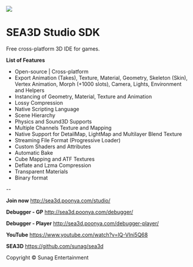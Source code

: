 [<img src="http://sunag.github.io/sea3d/tags/Top-BlackClean.jpg"/>](http://sea3d.poonya.com/)

SEA3D Studio SDK
==

Free cross-platform 3D IDE for games. 

**List of Features**

* Open-source | Cross-platform
* Export Animation (Takes), Texture, Material, Geometry, Skeleton (Skin), Vertex Animation, Morph (+1000 slots), Camera, Lights, Environment and Helpers
* Instancing of Geometry, Material, Texture and Animation
* Lossy Compression
* Native Scripting Language
* Scene Hierarchy
* Physics and Sound3D Supports
* Multiple Channels Texture and Mapping
* Native Support for DetailMap, LightMap and Multilayer Blend Texture
* Streaming File Format (Progressive Loader)
* Custom Shaders and Attributes
* Automatic Bake
* Cube Mapping and ATF Textures
* Deflate and Lzma Compression
* Transparent Materials
* Binary format

--

**Join now** http://sea3d.poonya.com/studio/

**Debugger - GP** http://sea3d.poonya.com/debugger/

**Debugger - Player** http://sea3d.poonya.com/debugger-player/

**YouTube** https://www.youtube.com/watch?v=lQ-VIni5Q68

**SEA3D** https://github.com/sunag/sea3d

Copyright © Sunag Entertainment
